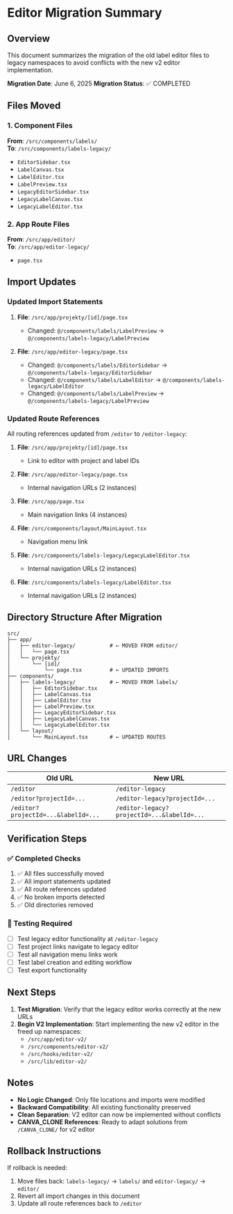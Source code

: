 # Editor Migration Summary

## Overview
This document summarizes the migration of the old label editor files to legacy namespaces to avoid conflicts with the new v2 editor implementation.

**Migration Date**: June 6, 2025
**Migration Status**: ✅ COMPLETED

## Files Moved

### 1. Component Files
**From**: `/src/components/labels/`  
**To**: `/src/components/labels-legacy/`

- `EditorSidebar.tsx`
- `LabelCanvas.tsx`
- `LabelEditor.tsx`
- `LabelPreview.tsx`
- `LegacyEditorSidebar.tsx`
- `LegacyLabelCanvas.tsx`
- `LegacyLabelEditor.tsx`

### 2. App Route Files
**From**: `/src/app/editor/`  
**To**: `/src/app/editor-legacy/`

- `page.tsx`

## Import Updates

### Updated Import Statements
1. **File**: `/src/app/projekty/[id]/page.tsx`
   - Changed: `@/components/labels/LabelPreview` → `@/components/labels-legacy/LabelPreview`

2. **File**: `/src/app/editor-legacy/page.tsx`
   - Changed: `@/components/labels/EditorSidebar` → `@/components/labels-legacy/EditorSidebar`
   - Changed: `@/components/labels/LabelEditor` → `@/components/labels-legacy/LabelEditor`
   - Changed: `@/components/labels/LabelPreview` → `@/components/labels-legacy/LabelPreview`

### Updated Route References
All routing references updated from `/editor` to `/editor-legacy`:

1. **File**: `/src/app/projekty/[id]/page.tsx`
   - Link to editor with project and label IDs

2. **File**: `/src/app/editor-legacy/page.tsx`
   - Internal navigation URLs (2 instances)

3. **File**: `/src/app/page.tsx`
   - Main navigation links (4 instances)

4. **File**: `/src/components/layout/MainLayout.tsx`
   - Navigation menu link

5. **File**: `/src/components/labels-legacy/LegacyLabelEditor.tsx`
   - Internal navigation URLs (2 instances)

6. **File**: `/src/components/labels-legacy/LabelEditor.tsx`
   - Internal navigation URLs (2 instances)

## Directory Structure After Migration

```
src/
├── app/
│   ├── editor-legacy/           # ← MOVED FROM editor/
│   │   └── page.tsx
│   └── projekty/
│       └── [id]/
│           └── page.tsx         # ← UPDATED IMPORTS
├── components/
│   ├── labels-legacy/           # ← MOVED FROM labels/
│   │   ├── EditorSidebar.tsx
│   │   ├── LabelCanvas.tsx
│   │   ├── LabelEditor.tsx
│   │   ├── LabelPreview.tsx
│   │   ├── LegacyEditorSidebar.tsx
│   │   ├── LegacyLabelCanvas.tsx
│   │   └── LegacyLabelEditor.tsx
│   └── layout/
│       └── MainLayout.tsx       # ← UPDATED ROUTES
```

## URL Changes

| Old URL | New URL |
|---------|---------|
| `/editor` | `/editor-legacy` |
| `/editor?projectId=...` | `/editor-legacy?projectId=...` |
| `/editor?projectId=...&labelId=...` | `/editor-legacy?projectId=...&labelId=...` |

## Verification Steps

### ✅ Completed Checks
1. ✅ All files successfully moved
2. ✅ All import statements updated
3. ✅ All route references updated
4. ✅ No broken imports detected
5. ✅ Old directories removed

### 🧪 Testing Required
- [ ] Test legacy editor functionality at `/editor-legacy`
- [ ] Test project links navigate to legacy editor
- [ ] Test all navigation menu links work
- [ ] Test label creation and editing workflow
- [ ] Test export functionality

## Next Steps

1. **Test Migration**: Verify that the legacy editor works correctly at the new URLs
2. **Begin V2 Implementation**: Start implementing the new v2 editor in the freed up namespaces:
   - `/src/app/editor-v2/`
   - `/src/components/editor-v2/`
   - `/src/hooks/editor-v2/`
   - `/src/lib/editor-v2/`

## Notes

- **No Logic Changed**: Only file locations and imports were modified
- **Backward Compatibility**: All existing functionality preserved
- **Clean Separation**: V2 editor can now be implemented without conflicts
- **CANVA_CLONE References**: Ready to adapt solutions from `/CANVA_CLONE/` for v2 editor

## Rollback Instructions

If rollback is needed:
1. Move files back: `labels-legacy/` → `labels/` and `editor-legacy/` → `editor/`
2. Revert all import changes in this document
3. Update all route references back to `/editor`
